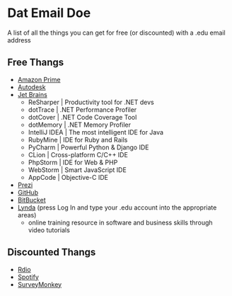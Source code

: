 Dat Email Doe
================

A list of all the things you can get for free (or discounted) with a .edu email address

## Free Thangs

- [Amazon Prime](http://www.amazon.com/gp/help/customer/display.html?nodeId=201133670)
- [Autodesk](http://www.autodesk.com/education/free-software/all)
- [Jet Brains](http://www.jetbrains.com/student/)
  - ReSharper | Productivity tool for .NET devs
  - dotTrace | .NET Performance Profiler
  - dotCover | .NET Code Coverage Tool
  - dotMemory | .NET Memory Profiler
  - IntelliJ IDEA | The most intelligent IDE for Java
  - RubyMine | IDE for Ruby and Rails
  - PyCharm | Powerful Python & Django IDE
  - CLion | Cross-platform C/C++ IDE
  - PhpStorm | IDE for Web & PHP
  - WebStorm | Smart JavaScript IDE
  - AppCode | Objective-C IDE
- [Prezi](http://prezi.com/pricing/edu/)
- [GitHub](https://education.github.com/)
- [BitBucket](https://www.atlassian.com/software/views/bitbucket-academic-license.jsp)
- [Lynda](http://www.lynda.com) (press Log In and type your .edu account into the appropriate areas)
  - online training resource in software and business skills through video tutorials

## Discounted Thangs

- [Rdio](https://www.rdio.com/account/discount/)
- [Spotify](https://www.spotify.com/us/student/)
- [SurveyMonkey](http://help.surveymonkey.com/articles/en_US/kb/Discounts)

